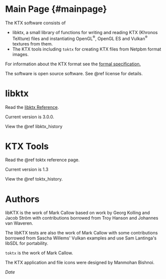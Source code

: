 Main Page        {#mainpage}
=========

The KTX software consists of
- libktx, a small library of functions for writing and reading KTX (Khronos TeXture)
  files and instantiating OpenGL<sup>&reg;</sup>, OpenGL ES and Vulkan<sup>&reg;</sup>
  textures from them.
- The KTX tools including `toktx` for creating KTX files from Netpbm format images.

For information about the KTX format see the
<a href="http://www.khronos.org/opengles/sdk/tools/KTX/file_format_spec/">
formal specification.</a>

The software is open source software. See @ref license for details.

libktx
======

Read the [libktx Reference](libktx/index.html).

Current version is 3.0.0.

View the @ref libktx_history

KTX Tools
=========

Read the @ref toktx reference page.

Current version is 1.3

View the @ref toktx_history.

Authors
=======

libKTX is the work of Mark Callow based on work by Georg Kolling and Jacob
Ström with contributions borrowed from Troy Hanson and Johannes van Waveren.

The libKTX tests are also the work of Mark Callow with some contributions
borrowed from Sascha Willems' Vulkan examples and use Sam Lantinga's libSDL
for portability.

`toktx` is the work of Mark Callow.

The KTX application and file icons were designed by Manmohan Bishnoi.

$Date$

